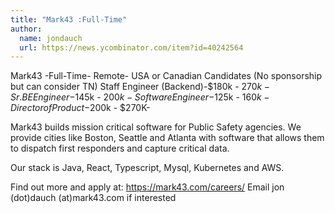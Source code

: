 ```yaml
---
title: "Mark43 :Full-Time"
author:
  name: jondauch
  url: https://news.ycombinator.com/item?id=40242564
---
```

Mark43 -Full-Time- Remote- USA or Canadian Candidates (No sponsorship but can consider TN)
Staff Engineer (Backend)-$180k - $270k-
Sr. BE Engineer-$145k - $200k-
Software Engineer-$125k - $160k-
Director of Product-$200k - $270K-

Mark43 builds mission critical software for Public Safety agencies. We provide cities like Boston, Seattle and Atlanta with software that allows them to dispatch first responders and capture critical data.

Our stack is Java, React, Typescript, Mysql, Kubernetes and AWS.

Find out more and apply at: <a href="https:&#x2F;&#x2F;mark43.com&#x2F;careers&#x2F;" rel="nofollow">https:&#x2F;&#x2F;mark43.com&#x2F;careers&#x2F;</a> Email jon (dot)dauch (at)mark43.com if interested
